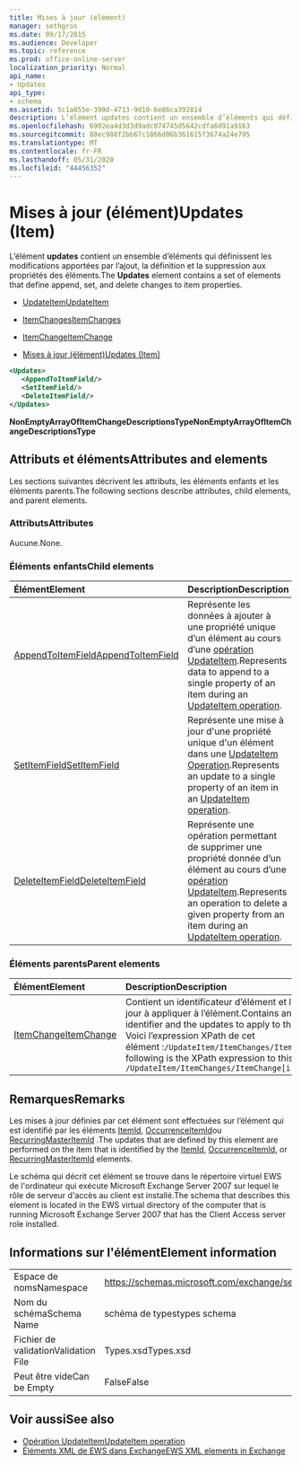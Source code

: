 ```yaml
---
title: Mises à jour (élément)
manager: sethgros
ms.date: 09/17/2015
ms.audience: Developer
ms.topic: reference
ms.prod: office-online-server
localization_priority: Normal
api_name:
- Updates
api_type:
- schema
ms.assetid: 5c1a855e-390d-4713-9d10-6e86ca392814
description: L’élément updates contient un ensemble d’éléments qui définissent les modifications apportées par l’ajout, la définition et la suppression aux propriétés des éléments.
ms.openlocfilehash: 6902ea4d3d3d9adc074745d5642cdfa6d91a9163
ms.sourcegitcommit: 88ec988f2bb67c1866d06b361615f3674a24e795
ms.translationtype: MT
ms.contentlocale: fr-FR
ms.lasthandoff: 05/31/2020
ms.locfileid: "44456352"
---
```

# <a name="updates-item"></a><span data-ttu-id="3a141-103">Mises à jour (élément)</span><span class="sxs-lookup"><span data-stu-id="3a141-103">Updates (Item)</span></span>

<span data-ttu-id="3a141-104">L’élément **updates** contient un ensemble d’éléments qui définissent les modifications apportées par l’ajout, la définition et la suppression aux propriétés des éléments.</span><span class="sxs-lookup"><span data-stu-id="3a141-104">The **Updates** element contains a set of elements that define append, set, and delete changes to item properties.</span></span> 
  
- [<span data-ttu-id="3a141-105">UpdateItem</span><span class="sxs-lookup"><span data-stu-id="3a141-105">UpdateItem</span></span>](updateitem.md)
  
- [<span data-ttu-id="3a141-106">ItemChanges</span><span class="sxs-lookup"><span data-stu-id="3a141-106">ItemChanges</span></span>](itemchanges.md)
  
- [<span data-ttu-id="3a141-107">ItemChange</span><span class="sxs-lookup"><span data-stu-id="3a141-107">ItemChange</span></span>](itemchange.md)
  
- [<span data-ttu-id="3a141-108">Mises à jour (élément)</span><span class="sxs-lookup"><span data-stu-id="3a141-108">Updates (Item)</span></span>](updates-item.md)
  
```xml
<Updates>
   <AppendToItemField/>
   <SetItemField/>
   <DeleteItemField/>
</Updates>
```

<span data-ttu-id="3a141-109">**NonEmptyArrayOfItemChangeDescriptionsType**</span><span class="sxs-lookup"><span data-stu-id="3a141-109">**NonEmptyArrayOfItemChangeDescriptionsType**</span></span>

## <a name="attributes-and-elements"></a><span data-ttu-id="3a141-110">Attributs et éléments</span><span class="sxs-lookup"><span data-stu-id="3a141-110">Attributes and elements</span></span>

<span data-ttu-id="3a141-111">Les sections suivantes décrivent les attributs, les éléments enfants et les éléments parents.</span><span class="sxs-lookup"><span data-stu-id="3a141-111">The following sections describe attributes, child elements, and parent elements.</span></span>
  
### <a name="attributes"></a><span data-ttu-id="3a141-112">Attributs</span><span class="sxs-lookup"><span data-stu-id="3a141-112">Attributes</span></span>

<span data-ttu-id="3a141-113">Aucune.</span><span class="sxs-lookup"><span data-stu-id="3a141-113">None.</span></span>
  
### <a name="child-elements"></a><span data-ttu-id="3a141-114">Éléments enfants</span><span class="sxs-lookup"><span data-stu-id="3a141-114">Child elements</span></span>

|<span data-ttu-id="3a141-115">**Élément**</span><span class="sxs-lookup"><span data-stu-id="3a141-115">**Element**</span></span>|<span data-ttu-id="3a141-116">**Description**</span><span class="sxs-lookup"><span data-stu-id="3a141-116">**Description**</span></span>|
|:-----|:-----|
|[<span data-ttu-id="3a141-117">AppendToItemField</span><span class="sxs-lookup"><span data-stu-id="3a141-117">AppendToItemField</span></span>](appendtoitemfield.md) <br/> |<span data-ttu-id="3a141-118">Représente les données à ajouter à une propriété unique d’un élément au cours d’une [opération UpdateItem](updateitem-operation.md).</span><span class="sxs-lookup"><span data-stu-id="3a141-118">Represents data to append to a single property of an item during an [UpdateItem operation](updateitem-operation.md).</span></span>  <br/> |
|[<span data-ttu-id="3a141-119">SetItemField</span><span class="sxs-lookup"><span data-stu-id="3a141-119">SetItemField</span></span>](setitemfield.md) <br/> |<span data-ttu-id="3a141-120">Représente une mise à jour d'une propriété unique d'un élément dans une [UpdateItem Operation](updateitem-operation.md).</span><span class="sxs-lookup"><span data-stu-id="3a141-120">Represents an update to a single property of an item in an [UpdateItem operation](updateitem-operation.md).</span></span>  <br/> |
|[<span data-ttu-id="3a141-121">DeleteItemField</span><span class="sxs-lookup"><span data-stu-id="3a141-121">DeleteItemField</span></span>](deleteitemfield.md) <br/> |<span data-ttu-id="3a141-122">Représente une opération permettant de supprimer une propriété donnée d’un élément au cours d’une [opération UpdateItem](updateitem-operation.md).</span><span class="sxs-lookup"><span data-stu-id="3a141-122">Represents an operation to delete a given property from an item during an [UpdateItem operation](updateitem-operation.md).</span></span>  <br/> |
   
### <a name="parent-elements"></a><span data-ttu-id="3a141-123">Éléments parents</span><span class="sxs-lookup"><span data-stu-id="3a141-123">Parent elements</span></span>

|<span data-ttu-id="3a141-124">**Élément**</span><span class="sxs-lookup"><span data-stu-id="3a141-124">**Element**</span></span>|<span data-ttu-id="3a141-125">**Description**</span><span class="sxs-lookup"><span data-stu-id="3a141-125">**Description**</span></span>|
|:-----|:-----|
|[<span data-ttu-id="3a141-126">ItemChange</span><span class="sxs-lookup"><span data-stu-id="3a141-126">ItemChange</span></span>](itemchange.md) <br/> |<span data-ttu-id="3a141-127">Contient un identificateur d’élément et les mises à jour à appliquer à l’élément.</span><span class="sxs-lookup"><span data-stu-id="3a141-127">Contains an item identifier and the updates to apply to the item.</span></span>  <br/> <span data-ttu-id="3a141-128">Voici l’expression XPath de cet élément :`/UpdateItem/ItemChanges/ItemChange[i]`</span><span class="sxs-lookup"><span data-stu-id="3a141-128">The following is the XPath expression to this element:  `/UpdateItem/ItemChanges/ItemChange[i]`</span></span> <br/> |
   
## <a name="remarks"></a><span data-ttu-id="3a141-129">Remarques</span><span class="sxs-lookup"><span data-stu-id="3a141-129">Remarks</span></span>

<span data-ttu-id="3a141-130">Les mises à jour définies par cet élément sont effectuées sur l’élément qui est identifié par les éléments [ItemId](itemid.md), [OccurrenceItemId](occurrenceitemid.md)ou [RecurringMasterItemId](recurringmasteritemid.md) .</span><span class="sxs-lookup"><span data-stu-id="3a141-130">The updates that are defined by this element are performed on the item that is identified by the [ItemId](itemid.md), [OccurrenceItemId](occurrenceitemid.md), or [RecurringMasterItemId](recurringmasteritemid.md) elements.</span></span> 
  
<span data-ttu-id="3a141-131">Le schéma qui décrit cet élément se trouve dans le répertoire virtuel EWS de l'ordinateur qui exécute Microsoft Exchange Server 2007 sur lequel le rôle de serveur d'accès au client est installé.</span><span class="sxs-lookup"><span data-stu-id="3a141-131">The schema that describes this element is located in the EWS virtual directory of the computer that is running Microsoft Exchange Server 2007 that has the Client Access server role installed.</span></span>
  
## <a name="element-information"></a><span data-ttu-id="3a141-132">Informations sur l'élément</span><span class="sxs-lookup"><span data-stu-id="3a141-132">Element information</span></span>

|||
|:-----|:-----|
|<span data-ttu-id="3a141-133">Espace de noms</span><span class="sxs-lookup"><span data-stu-id="3a141-133">Namespace</span></span>  <br/> |https://schemas.microsoft.com/exchange/services/2006/types  <br/> |
|<span data-ttu-id="3a141-134">Nom du schéma</span><span class="sxs-lookup"><span data-stu-id="3a141-134">Schema Name</span></span>  <br/> |<span data-ttu-id="3a141-135">schéma de types</span><span class="sxs-lookup"><span data-stu-id="3a141-135">types schema</span></span>  <br/> |
|<span data-ttu-id="3a141-136">Fichier de validation</span><span class="sxs-lookup"><span data-stu-id="3a141-136">Validation File</span></span>  <br/> |<span data-ttu-id="3a141-137">Types.xsd</span><span class="sxs-lookup"><span data-stu-id="3a141-137">Types.xsd</span></span>  <br/> |
|<span data-ttu-id="3a141-138">Peut être vide</span><span class="sxs-lookup"><span data-stu-id="3a141-138">Can be Empty</span></span>  <br/> |<span data-ttu-id="3a141-139">False</span><span class="sxs-lookup"><span data-stu-id="3a141-139">False</span></span>  <br/> |
   
## <a name="see-also"></a><span data-ttu-id="3a141-140">Voir aussi</span><span class="sxs-lookup"><span data-stu-id="3a141-140">See also</span></span>

- [<span data-ttu-id="3a141-141">Opération UpdateItem</span><span class="sxs-lookup"><span data-stu-id="3a141-141">UpdateItem operation</span></span>](updateitem-operation.md)
- [<span data-ttu-id="3a141-142">Éléments XML de EWS dans Exchange</span><span class="sxs-lookup"><span data-stu-id="3a141-142">EWS XML elements in Exchange</span></span>](ews-xml-elements-in-exchange.md)

